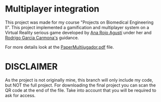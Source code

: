 # Multiplayer integration

This project was made for my course "Projects on Biomedical Engineering II". This project implemented a gamification and multiplayer system on a Virtual Reality serious game developed by [Ana Rojo Agustí](https://www.linkedin.com/in/ana-rojo-agusti/) under her and [Rodrigo Garcia Carmona's](https://www.linkedin.com/in/rgarciacarmona/) guidance.

For more details look at the [PaperMultijugador.pdf](./PaperMultijugador.pdf) file.

# DISCLAIMER
As the project is not originally mine, this branch will only include my code, but NOT the full project. For downloading the final project you can scan the QR code at the end of the file. Take into account that you will be required to ask for access.
